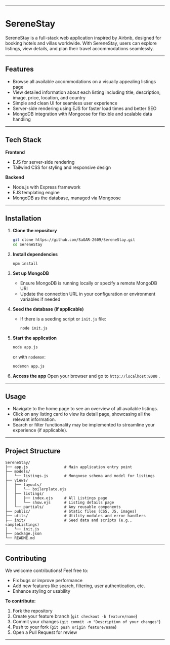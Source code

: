 
---

# SereneStay

SereneStay is a full-stack web application inspired by Airbnb, designed for booking hotels and villas worldwide. With SereneStay, users can explore listings, view details, and plan their travel accommodations seamlessly.

---

## Features

* Browse all available accommodations on a visually appealing listings page
* View detailed information about each listing including title, description, image, price, location, and country
* Simple and clean UI for seamless user experience
* Server-side rendering using EJS for faster load times and better SEO
* MongoDB integration with Mongoose for flexible and scalable data handling

---

## Tech Stack

**Frontend**

* EJS for server-side rendering
* Tailwind CSS for styling and responsive design

**Backend**

* Node.js with Express framework
* EJS templating engine
* MongoDB as the database, managed via Mongoose

---

## Installation

1. **Clone the repository**

   ```bash
   git clone https://github.com/SaGAR-2609/SereneStay.git
   cd SereneStay
   ```

2. **Install dependencies**

   ```bash
   npm install
   ```

3. **Set up MongoDB**

   * Ensure MongoDB is running locally or specify a remote MongoDB URI
   * Update the connection URL in your configuration or environment variables if needed

4. **Seed the database (if applicable)**

   * If there is a seeding script or `init.js` file:

     ```bash
     node init.js
     ```

5. **Start the application**

   ```bash
   node app.js
   ```

   or with `nodemon`:

   ```bash
   nodemon app.js
   ```

6. **Access the app**
   Open your browser and go to `http://localhost:8080` .

---

## Usage

* Navigate to the home page to see an overview of all available listings.
* Click on any listing card to view its detail page, showcasing all the relevant information.
* Search or filter functionality may be implemented to streamline your experience (if applicable).

---

## Project Structure

```
SereneStay/
├── app.js                # Main application entry point
├── models/
│   └── listings.js       # Mongoose schema and model for listings
├── views/
│   ├── layouts/
│   │   └── boilerplate.ejs
│   ├── listings/
│   │   ├── index.ejs     # All Listings page
│   │   └── show.ejs      # Listing details page
│   └── partials/         # Any reusable components
├── public/               # Static files (CSS, JS, images)
├── utils/                # Utility modules and error handlers
├── init/                 # Seed data and scripts (e.g., sampleListings)
│   └── init.js
├── package.json
└── README.md
```

---

## Contributing

We welcome contributions! Feel free to:

* Fix bugs or improve performance
* Add new features like search, filtering, user authentication, etc.
* Enhance styling or usability

**To contribute:**

1. Fork the repository
2. Create your feature branch (`git checkout -b feature/name`)
3. Commit your changes (`git commit -m "Description of your changes"`)
4. Push to your fork (`git push origin feature/name`)
5. Open a Pull Request for review

---